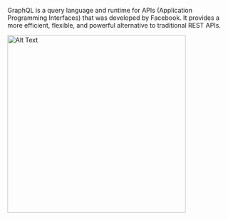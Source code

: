 GraphQL is a query language and runtime for APIs (Application Programming Interfaces) that was developed by Facebook.
It provides a more efficient, flexible, and powerful alternative to traditional REST APIs.

<img src="https://github.com/arunkarthikak05/graphQL/assets/157454459/9186852f-a82e-4a56-860a-607670e6e5a9" alt="Alt Text" width="400" height="400">


